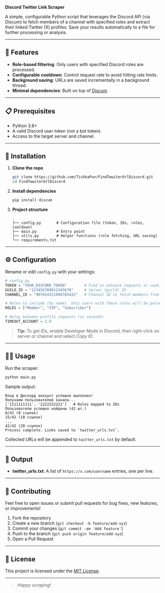 **Discord Twitter Link Scraper**

A simple, configurable Python script that leverages the Discord API (via Discum) to fetch members of a channel with specified roles and extract their linked Twitter (X) profiles. Save your results automatically to a file for further processing or analysis.

---

## 🚀 Features

- **Role-based filtering**: Only users with specified Discord roles are processed.
- **Configurable cooldown**: Control request rate to avoid hitting rate limits.
- **Background saving**: URLs are saved incrementally in a background thread.
- **Minimal dependencies**: Built on top of [Discum](https://github.com/Merubokkusu/Discum).

---

## 📋 Prerequisites

- Python 3.8+
- A valid Discord user token (not a bot token).
- Access to the target server and channel.

---

## 🔧 Installation

1. **Clone the repo**

   ```bash
   git clone https://github.com/TishkaPon/FindTwwiterUrlDiscord.git
   cd FindTwwiterUrlDiscord
   ```

2. **Install dependencies**

   ```bash
   pip install discum
   ```

3. **Project structure**

   ```
   .
   ├── config.py       # Configuration file (token, IDs, roles, cooldown)
   ├── main.py         # Entry point
   ├── utils.py        # Helper functions (role fetching, URL saving)
   └── requirements.txt
   ```

---

## ⚙️ Configuration

Rename or edit `config.py` with your settings:

```python
# config.py
TOKEN = "YOUR_DISCORD_TOKEN"        # Find in network requests or cookies
GUILD_ID = "123456789012345678"     # Server (guild) ID
CHANNEL_ID = "987654321098765432"   # Channel ID to fetch members from

# Roles to include (by name). Only users with these roles will be parsed.
ROLES = ["Member", "VIP", "Subscriber"]

# Delay between profile requests (in seconds)
TIMEOUT_ACCOUNT = 2.0
```

> **Tip:** To get IDs, enable Developer Mode in Discord, then right-click on server or channel and select *Copy ID*.

---

## 🏃‍♂️ Usage

Run the scraper:

```bash
python main.py
```

Sample output:

```
Вход в Дискорд аккаунт успешно выполнен!
Получаем пользователей канала...
['1111111111', '2222222222']   # Roles mapped to IDs
Пользователи успешно найдены (42 шт.)
0/42 (0 ссылок)
15/42 (10 ссылок)
...
42/42 (28 ссылок)
Process complete. Links saved to `twitter_urls.txt`.
```

Collected URLs will be appended to `twitter_urls.txt` by default.

---

## 📂 Output

- **twitter\_urls.txt**: A list of `https://x.com/username` entries, one per line.

---

## 🤝 Contributing

Feel free to open issues or submit pull requests for bug fixes, new features, or improvements!

1. Fork the repository
2. Create a new branch (`git checkout -b feature/add-xyz`)
3. Commit your changes (`git commit -am 'Add feature'`)
4. Push to the branch (`git push origin feature/add-xyz`)
5. Open a Pull Request

---

## 📄 License

This project is licensed under the [MIT License](LICENSE).

---

> *Happy scraping!*

